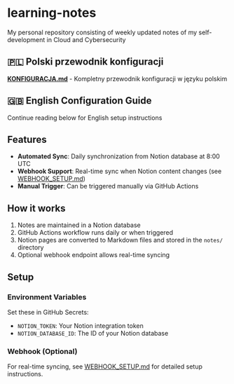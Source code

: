 # learning-notes
My personal repository consisting of weekly updated notes of my self-development in Cloud and Cybersecurity

## 🇵🇱 Polski przewodnik konfiguracji
**[KONFIGURACJA.md](KONFIGURACJA.md)** - Kompletny przewodnik konfiguracji w języku polskim

## 🇬🇧 English Configuration Guide
Continue reading below for English setup instructions

## Features

- **Automated Sync**: Daily synchronization from Notion database at 8:00 UTC
- **Webhook Support**: Real-time sync when Notion content changes (see [WEBHOOK_SETUP.md](WEBHOOK_SETUP.md))
- **Manual Trigger**: Can be triggered manually via GitHub Actions

## How it works

1. Notes are maintained in a Notion database
2. GitHub Actions workflow runs daily or when triggered
3. Notion pages are converted to Markdown files and stored in the `notes/` directory
4. Optional webhook endpoint allows real-time syncing

## Setup

### Environment Variables
Set these in GitHub Secrets:
- `NOTION_TOKEN`: Your Notion integration token
- `NOTION_DATABASE_ID`: The ID of your Notion database

### Webhook (Optional)
For real-time syncing, see [WEBHOOK_SETUP.md](WEBHOOK_SETUP.md) for detailed setup instructions.
